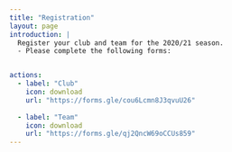 ```yaml
---
title: "Registration"
layout: page
introduction: |
  Register your club and team for the 2020/21 season.
  - Please complete the following forms:


actions:
  - label: "Club"
    icon: download
    url: "https://forms.gle/cou6Lcmn8J3qvuU26"
    
  - label: "Team"
    icon: download
    url: "https://forms.gle/qj2QncW69oCCUs859"
---
```



